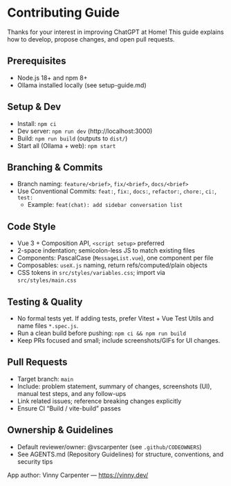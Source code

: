 # Contributing Guide

Thanks for your interest in improving ChatGPT at Home! This guide explains how to develop, propose changes, and open pull requests.

## Prerequisites
- Node.js 18+ and npm 8+
- Ollama installed locally (see setup-guide.md)

## Setup & Dev
- Install: `npm ci`
- Dev server: `npm run dev` (http://localhost:3000)
- Build: `npm run build` (outputs to `dist/`)
- Start all (Ollama + web): `npm start`

## Branching & Commits
- Branch naming: `feature/<brief>`, `fix/<brief>`, `docs/<brief>`
- Use Conventional Commits: `feat:`, `fix:`, `docs:`, `refactor:`, `chore:`, `ci:`, `test:`
  - Example: `feat(chat): add sidebar conversation list`

## Code Style
- Vue 3 + Composition API, `<script setup>` preferred
- 2-space indentation; semicolon-less JS to match existing files
- Components: PascalCase (`MessageList.vue`), one component per file
- Composables: `useX.js` naming, return refs/computed/plain objects
- CSS tokens in `src/styles/variables.css`; import via `src/styles/main.css`

## Testing & Quality
- No formal tests yet. If adding tests, prefer Vitest + Vue Test Utils and name files `*.spec.js`.
- Run a clean build before pushing: `npm ci && npm run build`
- Keep PRs focused and small; include screenshots/GIFs for UI changes.

## Pull Requests
- Target branch: `main`
- Include: problem statement, summary of changes, screenshots (UI), manual test steps, and any follow-ups
- Link related issues; reference breaking changes explicitly
- Ensure CI “Build / vite-build” passes

## Ownership & Guidelines
- Default reviewer/owner: @vscarpenter (see `.github/CODEOWNERS`)
- See AGENTS.md (Repository Guidelines) for structure, conventions, and security tips

App author: Vinny Carpenter — https://vinny.dev/
